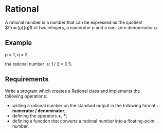 # Rational

A rational number is a number that can be expressed as the quotient $\frac{p}{q}$ of two integers, a numerator $p$ and a non-zero denominator $q$.

## Example 

p = 1, q = 2

the rational number is: 1 / 2 = 0.5.

## Requirements

Write a program which creates a Rational class and implements the following operations:

- writing a rational number on the standard output in the following format : **numerator / denominator**;
- defining the operators **+**, **\***;
- defining a function that converts a rational number into a floating-point number.


